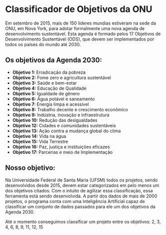 # Classificador de Objetivos da ONU

Em setembro de 2015, mais de 150 líderes mundias estiveram na sede da ONU, em Nova York, para adotar formalmente uma nova agenda de desenvolvimento sustentável. Esta agenda é formado pelos 17 Objetivos de Desenvolvimento Sustentável (ODS), que devem ser implementados por todos os países do mundo até 2030.

## Os objetivos da Agenda 2030:
- **Objetivo 1:** Erradicação da pobreza
- **Objetivo 2:** Fome zero e agricultura sustentável
- **Objetivo 3:** Saúde e bem-estar
- **Objetivo 4:** Educação de Qualidade
- **Objetivo 5:** Igualdade de gênero
- **Objetivo 6:** Água potável e saneamento
- **Objetivo 7:** Energia limpa e acessível
- **Objetivo 8:** Trabalho decente e crescimento econômico
- **Objetivo 9:** Indústria, inovação e infraestrutura
- **Objetivo 10:** Redução das desigualdades
- **Objetivo 12:** Cidades e comunidades sustentáveis
- **Objetivo 13:** Ação contra a mudança global do clima
- **Objetivo 14:** Vida na água
- **Objetivo 15:** Vida Terrestre
- **Objetivo 16:** Paz, justiça e instituições eficazes
- **Objetivo 17:** Parcerias e meio de Implementação

## Nosso objetivo:

Na Universidade Federal de Santa Maria (UFSM) todos os projetos, sendo desenvolvidos desde 2015, devem estar categorizados em pelo menos um dos objetivos citados. Com o intuito de agilizar essa classificação, essa ferramenta está sendo desenvolvida. A partir dos dados de mais de 2000 projetos, o programa conta com uma Inteligência Artificial capaz de classificar um conjunto de dados passados para ele um dos objetivos da Agenda 2030.

Até o momento conseguimos classificar um projeto entre os objetivos: 2, 3, 4, 6, 8, 9, 11, 12, 15
